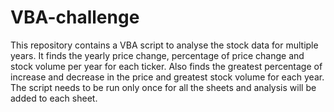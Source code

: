 # VBA-challenge
This repository contains a VBA script to analyse the stock data for multiple years. 
It finds the yearly price change, percentage of price change and stock volume per year for each ticker.
Also finds the greatest percentage of increase and decrease in the price and greatest stock volume for each year.
The script needs to be run only once for all the sheets and analysis will be added to each sheet.
